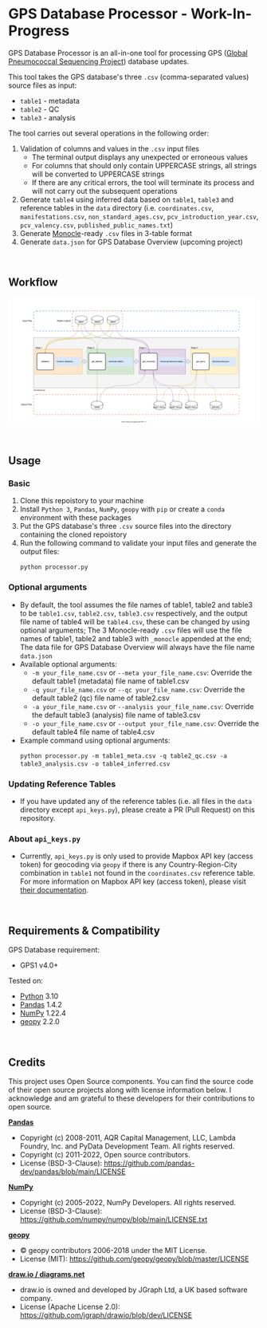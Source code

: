# GPS Database Processor - Work-In-Progress

GPS Database Processor is an all-in-one tool for processing GPS ([Global Pneumococcal Sequencing Project](https://www.pneumogen.net/gps/)) database updates. 

This tool takes the GPS database's three `.csv` (comma-separated values) source files as input:
- `table1` - metadata
- `table2` - QC
- `table3` - analysis

The tool carries out several operations in the following order:
1. Validation of columns and values in the `.csv` input files
   - The terminal output displays any unexpected or erroneous values
   - For columns that should only contain UPPERCASE strings, all strings will be converted to UPPERCASE strings
   - If there are any critical errors, the tool will terminate its process and will not carry out the subsequent operations
2. Generate `table4` using inferred data based on `table1`, `table3` and reference tables in the `data` directory (i.e. `coordinates.csv`, `manifestations.csv`, `non_standard_ages.csv`, `pcv_introduction_year.csv`, `pcv_valency.csv`, `published_public_names.txt`)
3. Generate [Monocle](https://github.com/sanger-pathogens/monocle)-ready `.csv` files in 3-table format
4. Generate `data.json` for GPS Database Overview (upcoming project)

&nbsp;
## Workflow
![Workflow Diagram](doc/workflow.drawio.svg)

&nbsp;
## Usage
### Basic
1. Clone this repoistory to your machine
2. Install `Python 3`, `Pandas`, `NumPy`, `geopy` with `pip` or create a `conda` environment with these packages
3. Put the GPS database's three `.csv` source files into the directory containing the cloned repoistory
4. Run the following command to validate your input files and generate the output files:
   ```
   python processor.py
   ```

### Optional arguments
- By default, the tool assumes the file names of table1, table2 and table3 to be `table1.csv`, `table2.csv`, `table3.csv` respectively, and the output file name of table4 will be `table4.csv`, these can be changed by using optional arguments; The 3 Monocle-ready `.csv` files will use the file names of table1, table2 and table3 with `_monocle` appended at the end; The data file for GPS Database Overview will always have the file name `data.json`
- Available optional arguments:
  - `-m your_file_name.csv` or `--meta your_file_name.csv`: Override the default table1 (metadata) file name of table1.csv
  - `-q your_file_name.csv` or `--qc your_file_name.csv`: Override the default table2 (qc) file name of table2.csv
  - `-a your_file_name.csv` or `--analysis your_file_name.csv`: Override the default table3 (analysis) file name of table3.csv
  - `-o your_file_name.csv` or `--output your_file_name.csv`: Override the default table4 file name of table4.csv
- Example command using optional arguments:
  ```
  python processor.py -m table1_meta.csv -q table2_qc.csv -a table3_analysis.csv -o table4_inferred.csv
  ```

### Updating Reference Tables
- If you have updated any of the reference tables (i.e. all files in the `data` directory except `api_keys.py`), please create a PR (Pull Request) on this repository. 

### About `api_keys.py`
- Currently, `api_keys.py` is only used to provide Mapbox API key (access token) for geocoding via `geopy` if there is any Country-Region-City combination in `table1` not found in the `coordinates.csv` reference table. For more information on Mapbox API key (access token), please visit [their documentation](https://docs.mapbox.com/help/glossary/access-token/).

&nbsp;
## Requirements & Compatibility
GPS Database requirement:
- GPS1 v4.0+

Tested on:
- [Python](https://www.python.org/) 3.10
- [Pandas](https://pandas.pydata.org/) 1.4.2
- [NumPy](https://numpy.org/) 1.22.4
- [geopy](https://github.com/geopy/geopy) 2.2.0


&nbsp;
## Credits
This project uses Open Source components. You can find the source code of their open source projects along with license information below. I acknowledge and am grateful to these developers for their contributions to open source.

[**Pandas**](https://pandas.pydata.org/)
- Copyright (c) 2008-2011, AQR Capital Management, LLC, Lambda Foundry, Inc. and PyData Development Team. All rights reserved.
- Copyright (c) 2011-2022, Open source contributors.
- License (BSD-3-Clause): https://github.com/pandas-dev/pandas/blob/main/LICENSE

[**NumPy**](https://numpy.org/)
- Copyright (c) 2005-2022, NumPy Developers. All rights reserved.
- License (BSD-3-Clause): https://github.com/numpy/numpy/blob/main/LICENSE.txt

[**geopy**](https://github.com/geopy/geopy)
- © geopy contributors 2006-2018 under the MIT License.
- License (MIT): https://github.com/geopy/geopy/blob/master/LICENSE

[**draw.io / diagrams.net**](https://www.diagrams.net/)
- draw.io is owned and developed by JGraph Ltd, a UK based software company.
- License (Apache License 2.0): https://github.com/jgraph/drawio/blob/dev/LICENSE